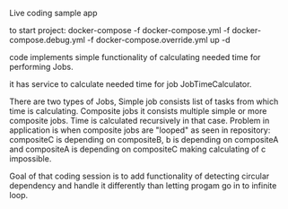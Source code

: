 Live coding sample app

to start project:
docker-compose -f docker-compose.yml -f docker-compose.debug.yml -f docker-compose.override.yml up -d

code implements simple functionality of calculating needed time for performing Jobs.

it has service to calculate needed time for job JobTimeCalculator.

There are two types of Jobs, Simple job consists list of tasks from which time is calculating.
Composite jobs it consists multiple simple or more composite jobs. Time is calculated  recursively in that case.
Problem in application is when composite jobs are "looped" as seen in repository:
compositeC is depending on compositeB, b is depending on compositeA and compositeA is depending on compositeC making calculating of c impossible.

Goal of that coding session is to add functionality of detecting circular dependency and handle it differently than letting progam go in to infinite loop.
